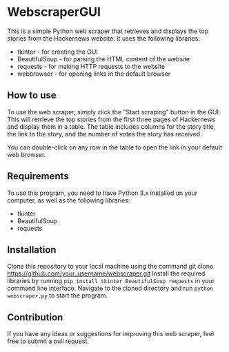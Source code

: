 # WebscraperGUI

This is a simple Python web scraper that retrieves and displays the top stories from the Hackernews website. It uses the following libraries:

- tkinter - for creating the GUI
- BeautifulSoup - for parsing the HTML content of the website
- requests - for making HTTP requests to the website
- webbrowser - for opening links in the default browser

## How to use
To use the web scraper, simply click the "Start scraping" button in the GUI. This will retrieve the top stories from the first three pages of Hackernews and display them in a table. The table includes columns for the story title, the link to the story, and the number of votes the story has received.

You can double-click on any row in the table to open the link in your default web browser.

## Requirements
To use this program, you need to have Python 3.x installed on your computer, as well as the following libraries:

- tkinter
- BeautifulSoup
- requests

## Installation
Clone this repository to your local machine using the command git clone https://github.com/your_username/webscraper.git
Install the required libraries by running ```pip install tkinter BeautifulSoup requests``` in your command line interface.
Navigate to the cloned directory and run ``python webscraper.py`` to start the program.

## Contribution
If you have any ideas or suggestions for improving this web scraper, feel free to submit a pull request.
